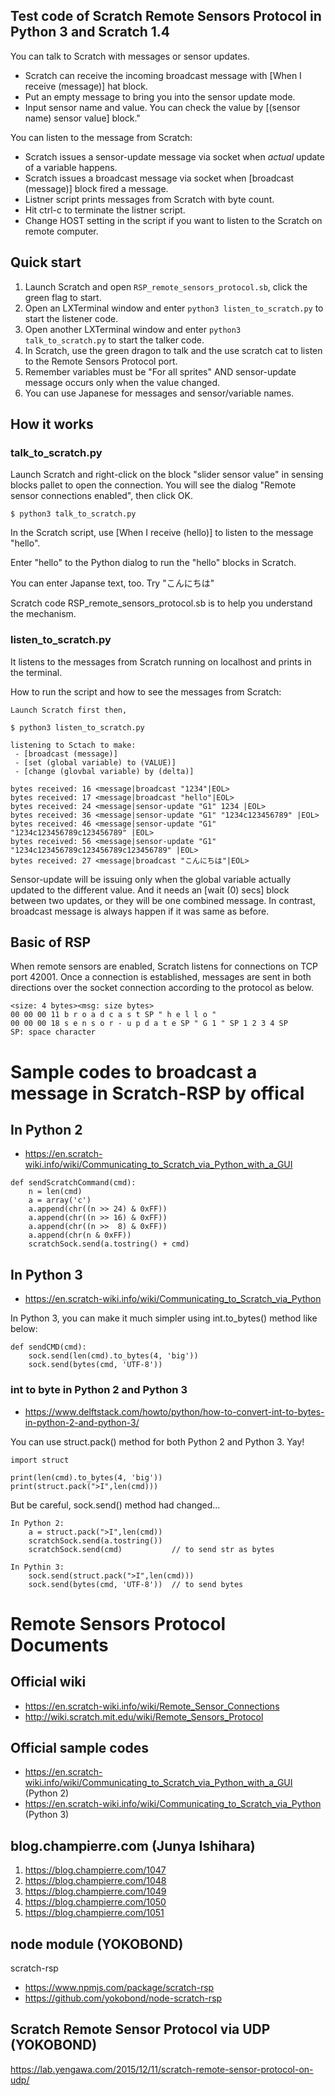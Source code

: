 ## Test code of Scratch Remote Sensors Protocol in Python 3 and Scratch 1.4

You can talk to Scratch with messages or sensor updates.

 - Scratch can receive the incoming broadcast message with [When I receive (message)] hat block.
 - Put an empty message to bring you into the sensor update mode.
 - Input sensor name and value. You can check the value by [(sensor name) sensor value] block." 

You can listen to the message from Scratch:

 - Scratch issues a sensor-update message via socket when *actual* update of a variable happens.
 - Scratch issues a broadcast message via socket when [broadcast (message)] block fired a message.
 - Listner script prints messages from Scratch with byte count.
 - Hit ctrl-c to terminate the listner script.
 - Change HOST setting in the script if you want to listen to the Scratch on remote computer.


## Quick start
1. Launch Scratch and open ```RSP_remote_sensors_protocol.sb```, click the green flag to start.
2. Open an LXTerminal window and enter ```python3 listen_to_scratch.py``` to start the listener code.
3. Open another LXTerminal window and enter ```python3 talk_to_scratch.py``` to start the talker code.
4. In Scratch, use the green dragon to talk and the use scratch cat to listen to the Remote Sensors Protocol port.
5. Remember variables must be "For all sprites" AND sensor-update message occurs only when the value changed.
6. You can use Japanese for messages and sensor/variable names.


## How it works
### talk_to_scratch.py

Launch Scratch and right-click on the block "slider sensor value" in sensing blocks pallet to open the connection. You will see the dialog "Remote sensor connections enabled", then click OK.

```
$ python3 talk_to_scratch.py
```

In the Scratch script, use [When I receive (hello)] to listen to the message "hello".

Enter "hello" to the Python dialog to run the "hello" blocks in Scratch.

You can enter Japanse text, too. Try "こんにちは"

Scratch code RSP_remote_sensors_protocol.sb is to help you understand the mechanism.


### listen_to_scratch.py

It listens to the messages from Scratch running on localhost and prints in the terminal.

How to run the script and how to see the messages from Scratch:

```
Launch Scratch first then,

$ python3 listen_to_scratch.py

listening to Sctach to make:
 - [broadcast (message)]
 - [set (global variable) to (VALUE)]
 - [change (glovbal variable) by (delta)]

bytes received: 16 <message|broadcast "1234"|EOL>
bytes received: 17 <message|broadcast "hello"|EOL>
bytes received: 24 <message|sensor-update "G1" 1234 |EOL>
bytes received: 36 <message|sensor-update "G1" "1234c123456789" |EOL>
bytes received: 46 <message|sensor-update "G1" "1234c123456789c123456789" |EOL>
bytes received: 56 <message|sensor-update "G1" "1234c123456789c123456789c123456789" |EOL>
bytes received: 27 <message|broadcast "こんにちは"|EOL>
```

Sensor-update will be issuing only when the global variable actually updated to the different value. And it needs an [wait (0) secs] block between two updates, or they will be one combined message. In contrast, broadcast message is always happen if it was same as before.

## Basic of RSP
When remote sensors are enabled, Scratch listens for connections on TCP port 42001. Once a connection is established, messages are sent in both directions over the socket connection according to the protocol as below.

```
<size: 4 bytes><msg: size bytes>
00 00 00 11 b r o a d c a s t SP " h e l l o "
00 00 00 18 s e n s o r - u p d a t e SP " G 1 " SP 1 2 3 4 SP
SP: space character
```

# Sample codes to broadcast a message in Scratch-RSP by offical

## In Python 2

 - https://en.scratch-wiki.info/wiki/Communicating_to_Scratch_via_Python_with_a_GUI

```
def sendScratchCommand(cmd):
    n = len(cmd)
    a = array('c')
    a.append(chr((n >> 24) & 0xFF))
    a.append(chr((n >> 16) & 0xFF))
    a.append(chr((n >>  8) & 0xFF))
    a.append(chr(n & 0xFF))
    scratchSock.send(a.tostring() + cmd)    
```

## In Python 3

 - https://en.scratch-wiki.info/wiki/Communicating_to_Scratch_via_Python

In Python 3, you can make it much simpler using int.to_bytes() method like below:

```
def sendCMD(cmd):
    sock.send(len(cmd).to_bytes(4, 'big'))
    sock.send(bytes(cmd, 'UTF-8'))
```

### int to byte in Python 2 and Python 3

 - https://www.delftstack.com/howto/python/how-to-convert-int-to-bytes-in-python-2-and-python-3/

You can use struct.pack() method for both Python 2 and Python 3. Yay!

```
import struct

print(len(cmd).to_bytes(4, 'big'))
print(struct.pack(">I",len(cmd)))
```

But be careful, sock.send() method had changed...
```
In Python 2:
    a = struct.pack(">I",len(cmd))
    scratchSock.send(a.tostring())
    scratchSock.send(cmd)           // to send str as bytes

In Pythin 3:
    sock.send(struct.pack(">I",len(cmd)))   
    sock.send(bytes(cmd, 'UTF-8'))  // to send bytes
```    


# Remote Sensors Protocol Documents

## Official wiki
 - https://en.scratch-wiki.info/wiki/Remote_Sensor_Connections
 - http://wiki.scratch.mit.edu/wiki/Remote_Sensors_Protocol
## Official sample codes
 - https://en.scratch-wiki.info/wiki/Communicating_to_Scratch_via_Python_with_a_GUI (Python 2)
 - https://en.scratch-wiki.info/wiki/Communicating_to_Scratch_via_Python (Python 3)

## blog.champierre.com (Junya Ishihara)

1. https://blog.champierre.com/1047
2. https://blog.champierre.com/1048
3. https://blog.champierre.com/1049
4. https://blog.champierre.com/1050
5. https://blog.champierre.com/1051

## node module (YOKOBOND)
scratch-rsp
 - https://www.npmjs.com/package/scratch-rsp
 - https://github.com/yokobond/node-scratch-rsp

## Scratch Remote Sensor Protocol via UDP (YOKOBOND)
https://lab.yengawa.com/2015/12/11/scratch-remote-sensor-protocol-on-udp/

